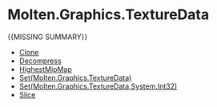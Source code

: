 ﻿  
# Molten.Graphics.TextureData
{{MISSING SUMMARY}}
  
*  [Clone](docs/Molten.Render/Molten/Graphics/TextureData/Clone.md)  
*  [Decompress](docs/Molten.Render/Molten/Graphics/TextureData/Decompress.md)  
*  [HighestMipMap](docs/Molten.Render/Molten/Graphics/TextureData/HighestMipMap.md)  
*  [Set(Molten.Graphics.TextureData)](docs/Molten.Render/Molten/Graphics/TextureData/Set.md)  
*  [Set(Molten.Graphics.TextureData,System.Int32)](docs/Molten.Render/Molten/Graphics/TextureData/Set.md)  
*  [Slice](docs/Molten.Render/Molten/Graphics/TextureData/Slice.md)